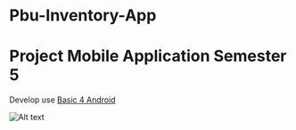 # Pbu-Inventory-App
<h1><b>Project Mobile Application Semester 5</b></h1>

Develop use <a href="https://www.b4x.com/" />Basic 4 Android </a>

<p>

![Alt text](https://raw.githubusercontent.com/nazrulwazir/Pbu-Inventory-App/master/Files/PROJECT1.bmp "Title")
